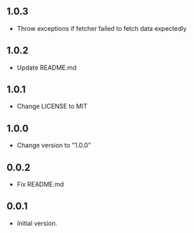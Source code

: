 ## 1.0.3

- Throw exceptions if fetcher failed to fetch data expectedly

## 1.0.2

- Update README.md

## 1.0.1

- Change LICENSE to MIT

## 1.0.0

- Change version to "1.0.0"

## 0.0.2

- Fix README.md

## 0.0.1

- Initial version.
